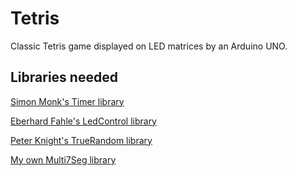# Tetris

Classic Tetris game displayed on LED matrices by an Arduino UNO. 

## Libraries needed

[Simon Monk's Timer library](http://www.doctormonk.com/2012/01/arduino-timer-library.html)

[Eberhard Fahle's LedControl library](http://wayoda.github.io/LedControl/)

[Peter Knight's TrueRandom library](http://code.google.com/p/tinkerit)

[My own Multi7Seg library](https://github.com/flosorin/Multi7Seg.git)
